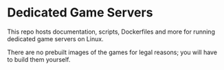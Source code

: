 # Dedicated Game Servers

This repo hosts documentation, scripts, Dockerfiles and more for running dedicated game servers on Linux.

There are no prebuilt images of the games for legal reasons; you will have to build
them yourself.
